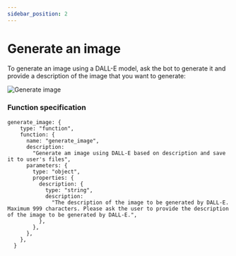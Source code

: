 ```yaml
---
sidebar_position: 2
---
```


# Generate an image

To generate an image using a DALL-E model, ask the bot to generate it and provide a description of the image that you want to generate:

![Generate image](/screenshots/bot/generate.png)

### Function specification

```
generate_image: {
    type: "function",
    function: {
      name: "generate_image",
      description:
        "Generate am image using DALL-E based on description and save it to user's files",
      parameters: {
        type: "object",
        properties: {
          description: {
            type: "string",
            description:
              "The description of the image to be generated by DALL-E. Maximum 999 characters. Please ask the user to provide the description of the image to be generated by DALL-E.",
          },
        },
      },
    },
  }
```
